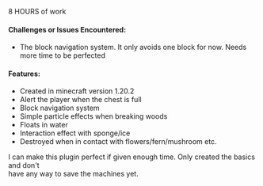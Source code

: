 8 HOURS of work  

#### **Challenges or Issues Encountered:**
 - The block navigation system. It only avoids one block for now. Needs more time to be perfected  

#### **Features:**
 - Created in minecraft version 1.20.2
 - Alert the player when the chest is full
 - Block navigation system
 - Simple particle effects when breaking woods
 - Floats in water
 - Interaction effect with sponge/ice
 - Destroyed when in contact with flowers/fern/mushroom etc.

I can make this plugin perfect if given enough time. Only created the basics and don't  
have any way to save the machines yet.